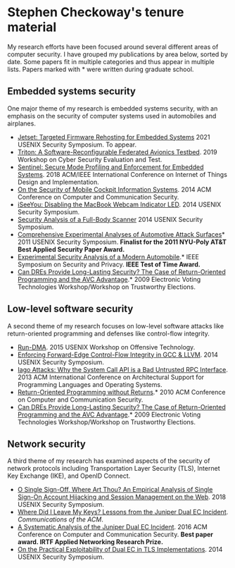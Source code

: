 # Stephen Checkoway's tenure material

My research efforts have been focused around several different areas of
computer security. I have grouped my publications by area below, sorted by
date. Some papers fit in multiple categories and thus appear in multiple
lists. Papers marked with \* were written during graduate school.

## Embedded systems security
One major theme of my research is embedded systems security, with an emphasis
on the security of computer systems used in automobiles and airplanes.

- [Jetset: Targeted Firmware Rehosting for Embedded Systems](jetset2021.pdf)
  2021 USENIX Security Symposium. To appear.
- [Triton: A Software-Reconfigurable Federated Avionics
  Testbed](triton-testbed2019.pdf). 2019 Workshop on Cyber Security Evaluation
  and Test.
- [Sentinel: Secure Mode Profiling and Enforcement for Embedded
  Systems](sentinel2018.pdf). 2018 ACM/IEEE International Conference on
  Internet of Things Design and Implementation.
- [On the Security of Mobile Cockpit Information Systems](mcis2014.pdf). 2014
  ACM Conference on Computer and Communication Security.
- [iSeeYou: Disabling the MacBook Webcam Indicator LED](iseeyou2014.pdf). 2014
  USENIX Security Symposium.
- [Security Analysis of a Full-Body Scanner](radsec2014.pdf) 2014 USENIX
  Security Symposium.
- [Comprehensive Experimental Analyses of Automotive Attack
  Surfaces](car2011.pdf)\* 2011 USENIX Security Symposium. **Finalist for the
  2011 NYU-Poly AT&T Best Applied Security Paper Award.**
- [Experimental Security Analysis of a Modern Automobile](car2010.pdf).\* IEEE
  Symposium on Security and Privacy. **IEEE Test of Time Award.**
- [Can DREs Provide Long-Lasting Security? The Case of Return-Oriented
  Programming and the AVC Advantage](evt2009.pdf).\* 2009 Electronic Voting
  Technologies Workshop/Workshop on Trustworthy Elections.

## Low-level software security
A second theme of my research focuses on low-level software attacks like
return-oriented programming and defenses like control-flow integrity.

- [Run-DMA](rundma2015.pdf). 2015 USENIX Workshop on Offensive Technology.
- [Enforcing Forward-Edge Control-Flow Integrity in GCC & LLVM](fcfi2014.pdf).
  2014 USENIX Security Symposium.
- [Iago Attacks: Why the System Call API is a Bad Untrusted RPC
  Interface](iago2013.pdf). 2013 ACM International Conference on Architectural
  Support for Programming Languages and Operating Systems.
- [Return-Oriented Programming without Returns](noret_ccs2010.pdf).\* 2010 ACM
  Conference on Computer and Communication Security.
- [Can DREs Provide Long-Lasting Security? The Case of Return-Oriented
  Programming and the AVC Advantage](evt2009.pdf).\* 2009 Electronic Voting
  Technologies Workshop/Workshop on Trustworthy Elections.

## Network security
A third theme of my research has examined aspects of the security of network
protocols including Transportation Layer Security (TLS), Internet Key Exchange
(IKE), and OpenID Connect.

- [O Single Sign-Off, Where Art Thou? An Empirical Analysis of Single Sign-On
  Account Hijacking and Session Management on the Web](ssoff2018.pdf). 2018
  USENIX Security Symposium.
- [Where Did I Leave My Keys? Lessons from the Juniper Dual EC
  Incident](junipercacm.pdf). _Communications of the ACM_.
- [A Systematic Analysis of the Juniper Dual EC Incident](juniper2016.pdf).
  2016 ACM Conference on Computer and Communication Security. **Best paper
  award. IRTF Applied Networking Research Prize.**
- [On the Practical Exploitability of Dual EC in TLS
  Implementations](dualec2014.pdf). 2014 USENIX Security Symposium.

